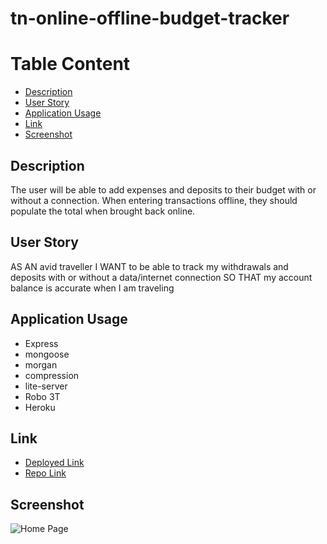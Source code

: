 # tn-online-offline-budget-tracker

# Table Content
- [Description](#Description)
- [User Story](#User-Story)
- [Application Usage](#Application-Usage)
- [Link](#Link)
- [Screenshot](#Screenshot)

## Description
The user will be able to add expenses and deposits to their budget with or without a connection. When entering transactions offline, they should populate the total when brought back online.

## User Story
AS AN avid traveller
I WANT to be able to track my withdrawals and deposits with or without a data/internet connection
SO THAT my account balance is accurate when I am traveling

## Application Usage
* Express
* mongoose
* morgan
* compression
* lite-server
* Robo 3T
* Heroku

## Link
* [Deployed Link]()
* [Repo Link](https://github.com/trucn0215/tn-online-offline-budget-tracker)

## Screenshot
![Home Page]()